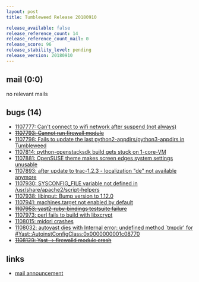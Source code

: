 ```yaml
---
layout: post
title: Tumbleweed Release 20180910

release_available: false
release_reference_count: 14
release_reference_count_mail: 0
release_score: 96
release_stability_level: pending
release_version: 20180910
---
```


## mail (0:0)

no relevant mails

## bugs (14)

<!--more-->

- [1107777: Can't connect to wifi network after suspend (not always)](https://bugzilla.opensuse.org/show_bug.cgi?id=1107777)
- ~~[1107793: Cannot run firewall module](https://bugzilla.opensuse.org/show_bug.cgi?id=1107793)~~
- [1107798: Fails to update the last python2-appdirs/python3-appdirs in Tumbleweed](https://bugzilla.opensuse.org/show_bug.cgi?id=1107798)
- [1107814: python-openstacksdk build gets stuck on 1-core-VM](https://bugzilla.opensuse.org/show_bug.cgi?id=1107814)
- [1107881: OpenSUSE theme makes screen edges system settings unusable](https://bugzilla.opensuse.org/show_bug.cgi?id=1107881)
- [1107893: after update to trac-1.2.3 - localization "de" not available anymore](https://bugzilla.opensuse.org/show_bug.cgi?id=1107893)
- [1107930: SYSCONFIG_FILE variable not defined in /usr/share/apache2/script-helpers](https://bugzilla.opensuse.org/show_bug.cgi?id=1107930)
- [1107938: libinput: Bump version to 1.12.0](https://bugzilla.opensuse.org/show_bug.cgi?id=1107938)
- [1107941: machines.target not enabled by default](https://bugzilla.opensuse.org/show_bug.cgi?id=1107941)
- ~~[1107953: yast2-ruby-bindings testsuite failure](https://bugzilla.opensuse.org/show_bug.cgi?id=1107953)~~
- [1107973: perl fails to build with libxcrypt](https://bugzilla.opensuse.org/show_bug.cgi?id=1107973)
- [1108015: midori crashes](https://bugzilla.opensuse.org/show_bug.cgi?id=1108015)
- [1108032: autoyast dies with Internal error: undefined method `tmpdir' for #<Yast::AutoinstConfigClass:0x0000000001c08770>](https://bugzilla.opensuse.org/show_bug.cgi?id=1108032)
- ~~[1108129: Yast -> firewalld module crash](https://bugzilla.opensuse.org/show_bug.cgi?id=1108129)~~



## links

- [mail announcement](https://lists.opensuse.org/opensuse-factory/2018-09/msg00049.html)
